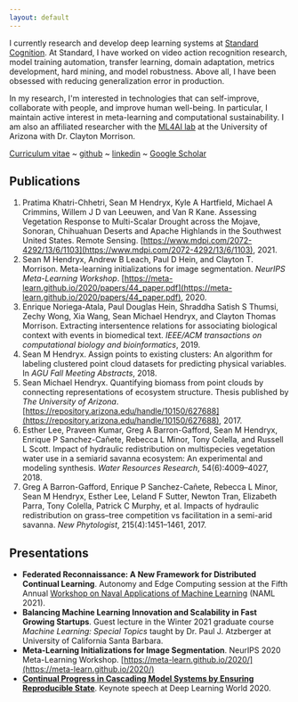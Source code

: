 ```yaml
---
layout: default
---
```


I currently research and develop deep learning systems at [Standard Cognition](https://standard.ai/). At Standard, I have worked on video action recognition research, model training automation, transfer learning, domain adaptation, metrics development, hard mining, and model robustness. Above all, I have been obsessed with reducing generalization error in production. 

In my research, I'm interested in technologies that can self-improve, collaborate with people, and improve human well-being. In particular, I maintain active interest in meta-learning and computational sustainability. I am also an affiliated researcher with the [ML4AI lab](https://ml4ai.github.io/) at the University of Arizona with Dr. Clayton Morrison.


[Curriculum vitae](./assets/Sean_Hendryx_CV.pdf) ~ [github](https://github.com/SMHendryx) ~ [linkedin](https://www.linkedin.com/in/sean-hendryx-43894056/) ~ [Google Scholar](https://scholar.google.com/citations?hl=en&user=BFyfAV4AAAAJ)



## Publications
1.  Pratima Khatri-Chhetri, Sean M Hendryx, Kyle A Hartfield, Michael A Crimmins, Willem J D van Leeuwen, and Van R Kane. Assessing Vegetation Response to Multi-Scalar Drought across the Mojave, Sonoran, Chihuahuan Deserts and Apache Highlands in the Southwest United States. Remote Sensing. [https://www.mdpi.com/2072-4292/13/6/1103](https://www.mdpi.com/2072-4292/13/6/1103), 2021.
2.  Sean M Hendryx, Andrew B Leach, Paul D Hein, and Clayton T. Morrison. Meta-learning initializations for image segmentation. _NeurIPS Meta-Learning Workshop_. [https://meta-learn.github.io/2020/papers/44_paper.pdf](https://meta-learn.github.io/2020/papers/44_paper.pdf), 2020.
3.  Enrique Noriega-Atala, Paul Douglas Hein, Shraddha Satish S Thumsi, Zechy Wong,
Xia Wang, Sean Michael Hendryx, and Clayton Thomas Morrison. Extracting intersentence relations for associating biological context with events in biomedical text.
_IEEE/ACM transactions on computational biology and bioinformatics_, 2019.
4. Sean M Hendryx. Assign points to existing clusters: An algorithm for labeling
clustered point cloud datasets for predicting physical variables. In _AGU Fall Meeting
Abstracts_, 2018.
5. Sean Michael Hendryx. Quantifying biomass from point clouds by connecting representations of ecosystem structure. Thesis published by _The University of Arizona_.
[https://repository.arizona.edu/handle/10150/627688](https://repository.arizona.edu/handle/10150/627688), 2017.
6. Esther Lee, Praveen Kumar, Greg A Barron-Gafford, Sean M Hendryx, Enrique P
Sanchez-Cañete, Rebecca L Minor, Tony Colella, and Russell L Scott. Impact of
hydraulic redistribution on multispecies vegetation water use in a semiarid savanna
ecosystem: An experimental and modeling synthesis. _Water Resources Research_,
54(6):4009–4027, 2018.
7. Greg A Barron-Gafford, Enrique P Sanchez-Cañete, Rebecca L Minor, Sean M
Hendryx, Esther Lee, Leland F Sutter, Newton Tran, Elizabeth Parra, Tony Colella,
Patrick C Murphy, et al. Impacts of hydraulic redistribution on grass–tree competition
vs facilitation in a semi-arid savanna. _New Phytologist_, 215(4):1451–1461, 2017.

## Presentations
 - **Federated Reconnaissance: A New Framework for Distributed Continual Learning**. Autonomy and Edge Computing session at the Fifth Annual [Workshop on Naval Applications of Machine Learning](https://sites.google.com/go.spawar.navy.mil/naml) (NAML 2021).
 - **Balancing Machine Learning Innovation and Scalability in Fast Growing Startups**. Guest lecture in the Winter 2021 graduate course *Machine Learning: Special Topics*
 taught by Dr. Paul J. Atzberger at University of California Santa Barbara.
 - **Meta-Learning Initializations for Image Segmentation**. NeurIPS 2020 Meta-Learning Workshop. [https://meta-learn.github.io/2020/](https://meta-learn.github.io/2020/)
 - **[Continual Progress in Cascading Model Systems by Ensuring Reproducible State](https://www.deeplearningworld.com/las-vegas/2020/agenda/#session78711)**. Keynote speech at Deep Learning World 2020. 